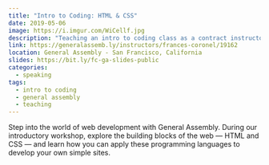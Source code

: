 ```yaml
---
title: "Intro to Coding: HTML & CSS"
date: 2019-05-06
image: https://i.imgur.com/WiCellf.jpg
description: "Teaching an intro to coding class as a contract instructor."
link: https://generalassemb.ly/instructors/frances-coronel/19162
location: General Assembly - San Francisco, California
slides: https://bit.ly/fc-ga-slides-public
categories:
  - speaking
tags:
  - intro to coding
  - general assembly
  - teaching
---
```


Step into the world of web development with General Assembly. During our introductory workshop, explore the building blocks of the web — HTML and CSS — and learn how you can apply these programming languages to develop your own simple sites.
